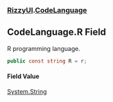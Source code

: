 ### [RizzyUI](RizzyUI 'RizzyUI').[CodeLanguage](RizzyUI.CodeLanguage 'RizzyUI.CodeLanguage')

## CodeLanguage.R Field

R programming language.

```csharp
public const string R = r;
```

#### Field Value
[System.String](https://docs.microsoft.com/en-us/dotnet/api/System.String 'System.String')